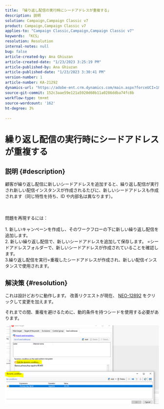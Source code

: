 ```yaml
---
title: 「繰り返し配信の実行時にシードアドレスが重複する」
description: 説明
solution: Campaign,Campaign Classic v7
product: Campaign,Campaign Classic v7
applies-to: "Campaign Classic,Campaign,Campaign Classic v7"
keywords: 「KCS」
resolution: Resolution
internal-notes: null
bug: false
article-created-by: Ana Ghiuzan
article-created-date: "1/23/2023 3:25:19 PM"
article-published-by: Ana Ghiuzan
article-published-date: "1/23/2023 3:30:41 PM"
version-number: 1
article-number: KA-21292
dynamics-url: "https://adobe-ent.crm.dynamics.com/main.aspx?forceUCI=1&pagetype=entityrecord&etn=knowledgearticle&id=04e5c81f-329b-ed11-aad1-6045bd006ce9"
source-git-commit: 152c3aae59e121a5920d60b11a0286ddba74fc8b
workflow-type: tm+mt
source-wordcount: '162'
ht-degree: 3%

---
```


# 繰り返し配信の実行時にシードアドレスが重複する

## 説明 {#description}

顧客が繰り返し配信に新しいシードアドレスを追加すると、繰り返し配信が実行され新しい配信インスタンスが作成されるたびに、新しいシードアドレスも作成されます（同じ特性を持ち、ID や内部名は異なります）。 <br><br> <br><br>問題を再現するには：<br><br>1. 新しいキャンペーンを作成し、そのワークフローの下に新しい繰り返し配信を追加します。
<br>2. 新しい繰り返し配信で、新しいシードアドレスを追加して保存します。 =シードアドレスフォルダーで、新しいシードアドレスが作成されていることを確認します。
<br> 3.繰り返し配信を実行=重複したシードアドレスが作成され、新しい配信インスタンスで使用されます。

## 解決策 {#resolution}


これは設計どおりに動作します。 改善リクエストが現在、 [NEO-12892](https://jira.corp.adobe.com/browse/NEO-12892) をクリックして変更を加えます。

それまでの間、重複を避けるために、動的条件を持つシードを使用する必要があります。

![](assets/83cc65a7-329b-ed11-aad1-6045bd006ce9.png)
